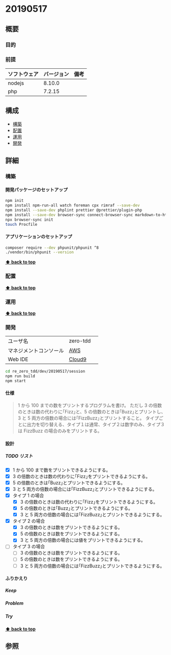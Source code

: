 # 20190517

## 概要

### 目的

### 前提

| ソフトウェア | バージョン | 備考 |
| :----------- | :--------- | :--- |
| nodejs       | 8.10.0     |      |
| php          | 7.2.15     |      |

## 構成

- [構築](#構築)
- [配置](#配置)
- [運用](#運用)
- [開発](#開発)

## 詳細

### 構築

#### 開発パッケージのセットアップ

```bash
npm init
npm install npm-run-all watch foreman cpx rimraf --save-dev
npm install --save-dev phplint prettier @prettier/plugin-php
npm install --save-dev browser-sync connect-browser-sync markdown-to-html
npx browser-sync init
touch Procfile
```

#### アプリケーションのセットアップ

```bash
composer require --dev phpunit/phpunit ^8
./vendor/bin/phpunit --version
```

**[⬆ back to top](#構成)**

### 配置

**[⬆ back to top](#構成)**

### 運用

**[⬆ back to top](#構成)**

### 開発

|                        |                                                                                                     |     |
| :--------------------- | :-------------------------------------------------------------------------------------------------- | :-- |
| ユーザ名               | zero-tdd                                                                                            |     |
| マネジメントコンソール | [AWS](https://hiroshima-arc.signin.aws.amazon.com/console)                                          |     |
| Web IDE                | [Cloud9](https://ap-northeast-1.console.aws.amazon.com/cloud9/ide/8303dea7388a40018c1fa92c976b2824) |     |

```bash
cd re_zero_tdd/dev/20190517/session
npm run build
npm start
```

#### 仕様

> 1 から 100 までの数をプリントするプログラムを書け。
> ただし 3 の倍数のときは数の代わりに｢Fizz｣と、5 の倍数のときは｢Buzz｣とプリントし、3 と 5 両方の倍数の場合には｢FizzBuzz｣とプリントすること。
> タイプごとに出力を切り替える、タイプ１は通常、タイプ２は数字のみ、タイプ３は FizzBuzz の場合のみをプリントする。

#### 設計

##### TODO リスト

- [x] 1 から 100 まで数をプリントできるようにする。
- [x] 3 の倍数のときは数の代わりに｢Fizz｣をプリントできるようにする。
- [x] 5 の倍数のときは｢Buzz｣とプリントできるようにする。
- [x] 3 と 5 両方の倍数の場合には｢FizzBuzz｣とプリントできるようにする。
- [x] タイプ 1 の場合
  - [x] 3 の倍数のときは数の代わりに｢Fizz｣をプリントできるようにする。
  - [x] 5 の倍数のときは｢Buzz｣とプリントできるようにする。
  - [x] 3 と 5 両方の倍数の場合には｢FizzBuzz｣とプリントできるようにする。
- [x] タイプ 2 の場合
  - [x] 3 の倍数のときは数をプリントできるようにする。
  - [x] 5 の倍数のときは数をプリントできるようにする。
  - [x] 3 と 5 両方の倍数の場合には値をプリントできるようにする。
- [ ] タイプ 3 の場合
  - [ ] 3 の倍数のときは数をプリントできるようにする。
  - [ ] 5 の倍数のときは数をプリントできるようにする。
  - [ ] 3 と 5 両方の倍数の場合には｢FizzBuzz｣とプリントできるようにする。

#### ふりかえり

##### Keep

##### Problem

##### Try

**[⬆ back to top](#構成)**

## 参照
